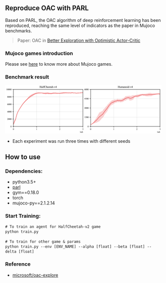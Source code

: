 ## Reproduce OAC with PARL
Based on PARL, the OAC algorithm of deep reinforcement learning has been reproduced, reaching the same level of indicators as the paper in Mujoco benchmarks.

> Paper: OAC in [Better Exploration with Optimistic Actor-Critic](https://arxiv.org/abs/1910.12807)

### Mujoco games introduction
Please see [here](https://github.com/openai/mujoco-py) to know more about Mujoco games.

### Benchmark result

<img src="https://github.com/benchmarking-rl/PARL-experiments/blob/master/OAC/torch/result.png" width="600" alt="OAC_results"/>

+ Each experiment was run three times with different seeds

## How to use
### Dependencies:
+ python3.5+
+ [parl](https://github.com/PaddlePaddle/PARL)
+ gym==0.18.0
+ torch
+ mujoco-py==2.1.2.14

### Start Training:
```train
# To train an agent for HalfCheetah-v2 game
python train.py

# To train for other game & params
python train.py --env [ENV_NAME] --alpha [float] --beta [float] --delta [float]
```

### Reference
+ [microsoft/oac-explore](https://github.com/microsoft/oac-explore)
